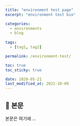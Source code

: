 ```yaml
---
title: "environment test page"
excerpt: "environment test bio"

categories:
  - environments
  - blog
  
tags:
  - [tag1, tag2]

permalink: /environment-test/

toc: true
toc_sticky: true

date: 2020-05-21
last_modified_at: 2021-10-09
---
```


## 🦥 본문

본문은 여기에 ...
